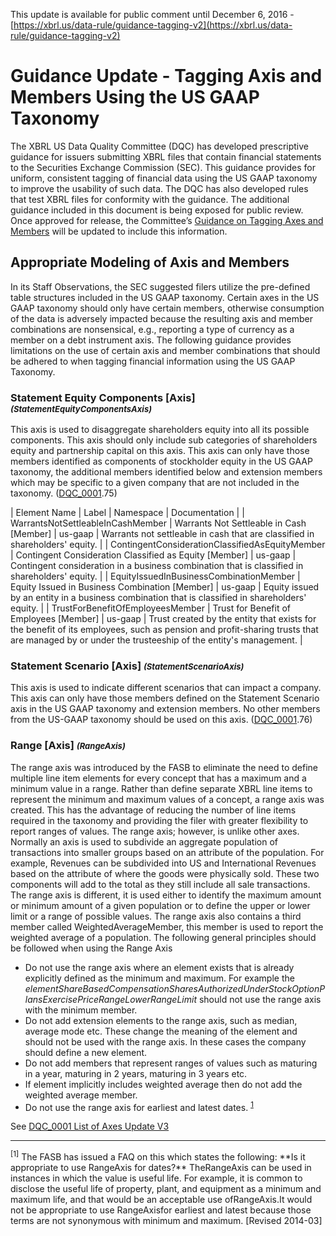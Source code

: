 This update is available for public comment until December 6, 2016 - [https://xbrl.us/data-rule/guidance-tagging-v2](https://xbrl.us/data-rule/guidance-tagging-v2)
# Guidance Update - Tagging Axis and Members Using the US GAAP Taxonomy

The XBRL US Data Quality Committee (DQC) has developed prescriptive guidance for issuers submitting XBRL files that contain financial statements to the Securities Exchange Commission (SEC). This guidance provides for uniform, consistent tagging of financial data using the US GAAP taxonomy to improve the usability of such data. The DQC has also developed rules that test XBRL files for conformity with the guidance. The additional guidance included in this document is being exposed for public review. Once approved for release, the Committee’s [Guidance on Tagging Axes and Members](/data-rule/guid-tag) will be updated to include this information.

## Appropriate Modeling of Axis and Members

In its Staff Observations, the SEC suggested filers utilize the pre-defined table structures included in the US GAAP taxonomy. Certain axes in the US GAAP taxonomy should only have certain members, otherwise consumption of the data is adversely impacted because the resulting axis and member combinations are nonsensical, e.g., reporting a type of currency as a member on a debt instrument axis. The following guidance provides limitations on the use of certain axis and member combinations that should be adhered to when tagging financial information using the US GAAP Taxonomy.

### Statement Equity Components [Axis] <span style="font-size: small; font-style: italic;">(StatementEquityComponentsAxis)</span>

This axis is used to disaggregate shareholders equity into all its possible components. This axis should only include sub categories of shareholders equity and partnership capital on this axis. This axis can only have those members identified as components of stockholder equity in the US GAAP taxonomy, the additional members identified below and extension members which may be specific to a given company that are not included in the taxonomy. ([DQC_0001](https://xbrl.us/data-rule/dqc_0001/).75)

| Element Name | Label | Namespace | Documentation |
| WarrantsNotSettleableInCashMember | Warrants Not Settleable in Cash [Member] | us-gaap | Warrants not settleable in cash that are classified in shareholders' equity. |
| ContingentConsiderationClassifiedAsEquityMember | Contingent Consideration Classified as Equity [Member] | us-gaap | Contingent consideration in a business combination that is classified in shareholders' equity. |
| EquityIssuedInBusinessCombinationMember | Equity Issued in Business Combination [Member] | us-gaap | Equity issued by an entity in a business combination that is classified in shareholders' equity. |
| TrustForBenefitOfEmployeesMember | Trust for Benefit of Employees [Member] | us-gaap | Trust created by the entity that exists for the benefit of its employees, such as pension and profit-sharing trusts that are managed by or under the trusteeship of the entity's management. |

### Statement Scenario [Axis] <span style="font-size: small; font-style: italic;">(StatementScenarioAxis)</span>

This axis is used to indicate different scenarios that can impact a company. This axis can only have those members defined on the Statement Scenario axis in the US GAAP taxonomy and extension members. No other members from the US-GAAP taxonomy should be used on this axis. ([DQC_0001](https://xbrl.us/data-rule/dqc_0001/).76)

### Range [Axis] <span style="font-size: small; font-style: italic;">(RangeAxis)</span>

The range axis was introduced by the FASB to eliminate the need to define multiple line item elements for every concept that has a maximum and a minimum value in a range. Rather than define separate XBRL line items to represent the minimum and maximum values of a concept, a range axis was created. This has the advantage of reducing the number of line items required in the taxonomy and providing the filer with greater flexibility to report ranges of values. The range axis; however, is unlike other axes. Normally an axis is used to subdivide an aggregate population of transactions into smaller groups based on an attribute of the population. For example, Revenues can be subdivided into US and International Revenues based on the attribute of where the goods were physically sold. These two components will add to the total as they still include all sale transactions. The range axis is different, it is used either to identify the maximum amount or minimum amount of a given population or to define the upper or lower limit or a range of possible values. The range axis also contains a third member called WeightedAverageMember, this member is used to report the weighted average of a population. The following general principles should be followed when using the Range Axis

*   Do not use the range axis where an element exists that is already explicitly defined as the minimum and maximum. For example the _elementShareBasedCompensationSharesAuthorizedUnderStockOptionPlansExercisePriceRangeLowerRangeLimit_ should not use the range axis with the minimum member.
*   Do not add extension elements to the range axis, such as median, average mode etc. These change the meaning of the element and should not be used with the range axis. In these cases the company should define a new element.
*   Do not add members that represent ranges of values such as maturing in a year, maturing in 2 years, maturing in 3 years etc.
*   If element implicitly includes weighted average then do not add the weighted average member.
*   Do not use the range axis for earliest and latest dates. <sup>[1](#ftn1)</sup>

See [DQC_0001 List of Axes Update V3](/data-rule/dqc_0001-la-v3/)

* * *

<div id="ftn1"><a title="" name="ftnref1"></a><sup>[1]</sup> The FASB has issued a FAQ on this which states the following:  
**Is it appropriate to use RangeAxis for dates?**  
TheRangeAxis can be used in instances in which the value is useful life. For example, it is common to disclose the useful life of property, plant, and equipment as a minimum and maximum life, and that would be an acceptable use ofRangeAxis.It would not be appropriate to use RangeAxisfor earliest and latest because those terms are not synonymous with minimum and maximum. [Revised 2014-03]</div>